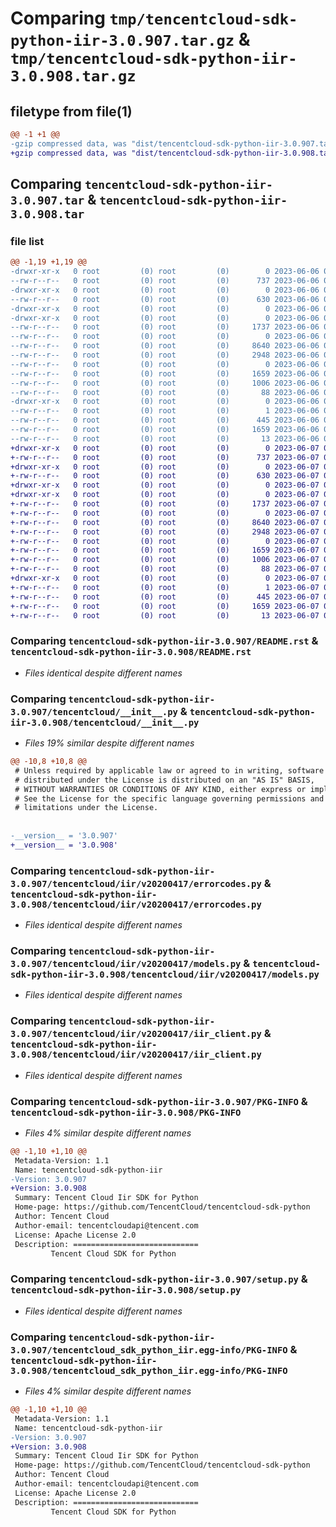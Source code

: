 # Comparing `tmp/tencentcloud-sdk-python-iir-3.0.907.tar.gz` & `tmp/tencentcloud-sdk-python-iir-3.0.908.tar.gz`

## filetype from file(1)

```diff
@@ -1 +1 @@
-gzip compressed data, was "dist/tencentcloud-sdk-python-iir-3.0.907.tar", last modified: Tue Jun  6 02:28:36 2023, max compression
+gzip compressed data, was "dist/tencentcloud-sdk-python-iir-3.0.908.tar", last modified: Wed Jun  7 00:26:19 2023, max compression
```

## Comparing `tencentcloud-sdk-python-iir-3.0.907.tar` & `tencentcloud-sdk-python-iir-3.0.908.tar`

### file list

```diff
@@ -1,19 +1,19 @@
-drwxr-xr-x   0 root         (0) root         (0)        0 2023-06-06 02:28:36.000000 tencentcloud-sdk-python-iir-3.0.907/
--rw-r--r--   0 root         (0) root         (0)      737 2023-06-06 02:28:36.000000 tencentcloud-sdk-python-iir-3.0.907/README.rst
-drwxr-xr-x   0 root         (0) root         (0)        0 2023-06-06 02:28:36.000000 tencentcloud-sdk-python-iir-3.0.907/tencentcloud/
--rw-r--r--   0 root         (0) root         (0)      630 2023-06-06 02:28:36.000000 tencentcloud-sdk-python-iir-3.0.907/tencentcloud/__init__.py
-drwxr-xr-x   0 root         (0) root         (0)        0 2023-06-06 02:28:36.000000 tencentcloud-sdk-python-iir-3.0.907/tencentcloud/iir/
-drwxr-xr-x   0 root         (0) root         (0)        0 2023-06-06 02:28:36.000000 tencentcloud-sdk-python-iir-3.0.907/tencentcloud/iir/v20200417/
--rw-r--r--   0 root         (0) root         (0)     1737 2023-06-06 02:28:36.000000 tencentcloud-sdk-python-iir-3.0.907/tencentcloud/iir/v20200417/errorcodes.py
--rw-r--r--   0 root         (0) root         (0)        0 2023-06-06 02:28:36.000000 tencentcloud-sdk-python-iir-3.0.907/tencentcloud/iir/v20200417/__init__.py
--rw-r--r--   0 root         (0) root         (0)     8640 2023-06-06 02:28:36.000000 tencentcloud-sdk-python-iir-3.0.907/tencentcloud/iir/v20200417/models.py
--rw-r--r--   0 root         (0) root         (0)     2948 2023-06-06 02:28:36.000000 tencentcloud-sdk-python-iir-3.0.907/tencentcloud/iir/v20200417/iir_client.py
--rw-r--r--   0 root         (0) root         (0)        0 2023-06-06 02:28:36.000000 tencentcloud-sdk-python-iir-3.0.907/tencentcloud/iir/__init__.py
--rw-r--r--   0 root         (0) root         (0)     1659 2023-06-06 02:28:36.000000 tencentcloud-sdk-python-iir-3.0.907/PKG-INFO
--rw-r--r--   0 root         (0) root         (0)     1006 2023-06-06 02:28:36.000000 tencentcloud-sdk-python-iir-3.0.907/setup.py
--rw-r--r--   0 root         (0) root         (0)       88 2023-06-06 02:28:36.000000 tencentcloud-sdk-python-iir-3.0.907/setup.cfg
-drwxr-xr-x   0 root         (0) root         (0)        0 2023-06-06 02:28:36.000000 tencentcloud-sdk-python-iir-3.0.907/tencentcloud_sdk_python_iir.egg-info/
--rw-r--r--   0 root         (0) root         (0)        1 2023-06-06 02:28:36.000000 tencentcloud-sdk-python-iir-3.0.907/tencentcloud_sdk_python_iir.egg-info/dependency_links.txt
--rw-r--r--   0 root         (0) root         (0)      445 2023-06-06 02:28:36.000000 tencentcloud-sdk-python-iir-3.0.907/tencentcloud_sdk_python_iir.egg-info/SOURCES.txt
--rw-r--r--   0 root         (0) root         (0)     1659 2023-06-06 02:28:36.000000 tencentcloud-sdk-python-iir-3.0.907/tencentcloud_sdk_python_iir.egg-info/PKG-INFO
--rw-r--r--   0 root         (0) root         (0)       13 2023-06-06 02:28:36.000000 tencentcloud-sdk-python-iir-3.0.907/tencentcloud_sdk_python_iir.egg-info/top_level.txt
+drwxr-xr-x   0 root         (0) root         (0)        0 2023-06-07 00:26:18.000000 tencentcloud-sdk-python-iir-3.0.908/
+-rw-r--r--   0 root         (0) root         (0)      737 2023-06-07 00:26:18.000000 tencentcloud-sdk-python-iir-3.0.908/README.rst
+drwxr-xr-x   0 root         (0) root         (0)        0 2023-06-07 00:26:18.000000 tencentcloud-sdk-python-iir-3.0.908/tencentcloud/
+-rw-r--r--   0 root         (0) root         (0)      630 2023-06-07 00:26:18.000000 tencentcloud-sdk-python-iir-3.0.908/tencentcloud/__init__.py
+drwxr-xr-x   0 root         (0) root         (0)        0 2023-06-07 00:26:18.000000 tencentcloud-sdk-python-iir-3.0.908/tencentcloud/iir/
+drwxr-xr-x   0 root         (0) root         (0)        0 2023-06-07 00:26:18.000000 tencentcloud-sdk-python-iir-3.0.908/tencentcloud/iir/v20200417/
+-rw-r--r--   0 root         (0) root         (0)     1737 2023-06-07 00:26:18.000000 tencentcloud-sdk-python-iir-3.0.908/tencentcloud/iir/v20200417/errorcodes.py
+-rw-r--r--   0 root         (0) root         (0)        0 2023-06-07 00:26:18.000000 tencentcloud-sdk-python-iir-3.0.908/tencentcloud/iir/v20200417/__init__.py
+-rw-r--r--   0 root         (0) root         (0)     8640 2023-06-07 00:26:18.000000 tencentcloud-sdk-python-iir-3.0.908/tencentcloud/iir/v20200417/models.py
+-rw-r--r--   0 root         (0) root         (0)     2948 2023-06-07 00:26:18.000000 tencentcloud-sdk-python-iir-3.0.908/tencentcloud/iir/v20200417/iir_client.py
+-rw-r--r--   0 root         (0) root         (0)        0 2023-06-07 00:26:18.000000 tencentcloud-sdk-python-iir-3.0.908/tencentcloud/iir/__init__.py
+-rw-r--r--   0 root         (0) root         (0)     1659 2023-06-07 00:26:18.000000 tencentcloud-sdk-python-iir-3.0.908/PKG-INFO
+-rw-r--r--   0 root         (0) root         (0)     1006 2023-06-07 00:26:18.000000 tencentcloud-sdk-python-iir-3.0.908/setup.py
+-rw-r--r--   0 root         (0) root         (0)       88 2023-06-07 00:26:18.000000 tencentcloud-sdk-python-iir-3.0.908/setup.cfg
+drwxr-xr-x   0 root         (0) root         (0)        0 2023-06-07 00:26:18.000000 tencentcloud-sdk-python-iir-3.0.908/tencentcloud_sdk_python_iir.egg-info/
+-rw-r--r--   0 root         (0) root         (0)        1 2023-06-07 00:26:18.000000 tencentcloud-sdk-python-iir-3.0.908/tencentcloud_sdk_python_iir.egg-info/dependency_links.txt
+-rw-r--r--   0 root         (0) root         (0)      445 2023-06-07 00:26:18.000000 tencentcloud-sdk-python-iir-3.0.908/tencentcloud_sdk_python_iir.egg-info/SOURCES.txt
+-rw-r--r--   0 root         (0) root         (0)     1659 2023-06-07 00:26:18.000000 tencentcloud-sdk-python-iir-3.0.908/tencentcloud_sdk_python_iir.egg-info/PKG-INFO
+-rw-r--r--   0 root         (0) root         (0)       13 2023-06-07 00:26:18.000000 tencentcloud-sdk-python-iir-3.0.908/tencentcloud_sdk_python_iir.egg-info/top_level.txt
```

### Comparing `tencentcloud-sdk-python-iir-3.0.907/README.rst` & `tencentcloud-sdk-python-iir-3.0.908/README.rst`

 * *Files identical despite different names*

### Comparing `tencentcloud-sdk-python-iir-3.0.907/tencentcloud/__init__.py` & `tencentcloud-sdk-python-iir-3.0.908/tencentcloud/__init__.py`

 * *Files 19% similar despite different names*

```diff
@@ -10,8 +10,8 @@
 # Unless required by applicable law or agreed to in writing, software
 # distributed under the License is distributed on an "AS IS" BASIS,
 # WITHOUT WARRANTIES OR CONDITIONS OF ANY KIND, either express or implied.
 # See the License for the specific language governing permissions and
 # limitations under the License.
 
 
-__version__ = '3.0.907'
+__version__ = '3.0.908'
```

### Comparing `tencentcloud-sdk-python-iir-3.0.907/tencentcloud/iir/v20200417/errorcodes.py` & `tencentcloud-sdk-python-iir-3.0.908/tencentcloud/iir/v20200417/errorcodes.py`

 * *Files identical despite different names*

### Comparing `tencentcloud-sdk-python-iir-3.0.907/tencentcloud/iir/v20200417/models.py` & `tencentcloud-sdk-python-iir-3.0.908/tencentcloud/iir/v20200417/models.py`

 * *Files identical despite different names*

### Comparing `tencentcloud-sdk-python-iir-3.0.907/tencentcloud/iir/v20200417/iir_client.py` & `tencentcloud-sdk-python-iir-3.0.908/tencentcloud/iir/v20200417/iir_client.py`

 * *Files identical despite different names*

### Comparing `tencentcloud-sdk-python-iir-3.0.907/PKG-INFO` & `tencentcloud-sdk-python-iir-3.0.908/PKG-INFO`

 * *Files 4% similar despite different names*

```diff
@@ -1,10 +1,10 @@
 Metadata-Version: 1.1
 Name: tencentcloud-sdk-python-iir
-Version: 3.0.907
+Version: 3.0.908
 Summary: Tencent Cloud Iir SDK for Python
 Home-page: https://github.com/TencentCloud/tencentcloud-sdk-python
 Author: Tencent Cloud
 Author-email: tencentcloudapi@tencent.com
 License: Apache License 2.0
 Description: ============================
         Tencent Cloud SDK for Python
```

### Comparing `tencentcloud-sdk-python-iir-3.0.907/setup.py` & `tencentcloud-sdk-python-iir-3.0.908/setup.py`

 * *Files identical despite different names*

### Comparing `tencentcloud-sdk-python-iir-3.0.907/tencentcloud_sdk_python_iir.egg-info/PKG-INFO` & `tencentcloud-sdk-python-iir-3.0.908/tencentcloud_sdk_python_iir.egg-info/PKG-INFO`

 * *Files 4% similar despite different names*

```diff
@@ -1,10 +1,10 @@
 Metadata-Version: 1.1
 Name: tencentcloud-sdk-python-iir
-Version: 3.0.907
+Version: 3.0.908
 Summary: Tencent Cloud Iir SDK for Python
 Home-page: https://github.com/TencentCloud/tencentcloud-sdk-python
 Author: Tencent Cloud
 Author-email: tencentcloudapi@tencent.com
 License: Apache License 2.0
 Description: ============================
         Tencent Cloud SDK for Python
```

